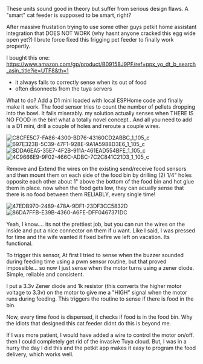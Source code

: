 These units sound good in theory but suffer from serious design flaws. A "smart" cat feeder is supposed to be smart, right?

After massive frustation trying to use some other guys petkit home assistant integration that DOES NOT WORK (why hasnt anyone cracked this egg wide open yet?)  I brute force fixed this frigging pet feeder to finally work propertly.

I bought this one:
https://www.amazon.com/gp/product/B09158J9PF/ref=ppx_yo_dt_b_search_asin_title?ie=UTF8&th=1

- it always fails to correctly sense when its out of food
- often disonnects from the tuya servers

What to do? Add a D1 mini loaded with local ESPHome code and finally make it work. The food sensor tries to count the number of pellets dropping into the bowl.  It fails miserably.  my solution actually senses when THERE IS NO FOOD in the bin!  what a totally novel concept...And all you need to add is a D1 mini, drill a couple of holes and reroute a couple wires.

![C8CFE5C7-FA86-4300-BD76-43160CD2ABBC_1_105_c](https://user-images.githubusercontent.com/52110065/213883379-4ff87d65-74a6-40ab-84d6-570e7a944991.jpeg)
![697E323B-5C39-47F1-928E-9A1A5988D3E6_1_105_c](https://user-images.githubusercontent.com/52110065/213883384-26c42ae2-a074-4336-87b1-b884584001e4.jpeg)
![BDDA6EA5-35E7-4F2B-911A-461EAD554BFE_1_105_c](https://user-images.githubusercontent.com/52110065/213883386-9b276ed5-ddde-4d96-a99f-f87fa5d53c43.jpeg)
![4C9666E9-9F02-466C-ADBC-7C2C841C21D3_1_105_c](https://user-images.githubusercontent.com/52110065/213883391-f1463958-ebc9-407f-9df8-4b3ef440cb81.jpeg)


Remove and Extend the wires on the existing send/receive food sensors and then mount them on each side of the food bin by drilling (2) 1/4" holes opposite each other about 1" above the bottom of the food bin and hot glue them in place.  now when the food gets low, they can acually sense that there is no food between them RELIABLY, every single time!

![47EDB970-2489-478A-9DF1-23DF3CC5832D](https://user-images.githubusercontent.com/52110065/221619516-9b7fd5d9-8d7e-4225-bef1-678daac77ab0.jpeg)
![86DA7FFB-E39B-4360-A6FE-DFF0467371DC](https://user-images.githubusercontent.com/52110065/221619547-1854e50f-ab68-45b0-a795-64409591390a.jpeg)

Yeah, I know.... its not the prettiest job, but you can run the wires on the inside and put a nice connector on them if u want.  Like I said, I was pressed for time and the wife wanted it fixed befire we left on vacation. Its functional.

To trigger this sensor, At first I tried to sense when the buzzer sounded during feeding time using a pwm sensor routine, but that proved impossible... so now I just sense when the motor turns using a zener diode. Simple, reliable and consistent.

I put a 3.3v Zener diode and 1k resistor (this converts the higher motor voltage to 3.3v) on the motor to give me a "HIGH" signal when the motor runs during feeding. This triggers the routine to sense if there is food in the bin. 

Now, every time food is dispensed, it checks if food is in the food bin. Why the idiots that designed this cat feeder didnt do this is beyond me.

If I was more patient, I would have added a wire to control the motor on/off.  then I could completely get rid of the invasive Tuya cloud.  But, I was in a hurry the day I did this and the petkit app makes it easy to program the food delivery, which works well.
